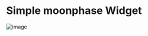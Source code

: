 <h1>Simple moonphase Widget</h1>

![image](https://github.com/user-attachments/assets/ca445e6f-e56b-4d3a-851a-544504f88637)
